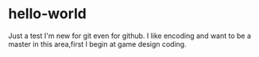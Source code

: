 # hello-world
Just a test
I'm new for git even for github.
I like encoding and  want to be a master in this area,first I begin at game design coding.
